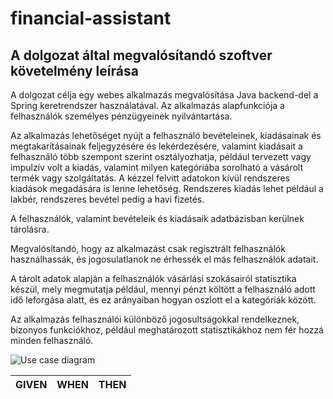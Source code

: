 # financial-assistant

## A dolgozat által megvalósítandó szoftver követelmény leírása

A dolgozat célja egy webes alkalmazás megvalósítása Java backend-del a Spring keretrendszer használatával. Az alkalmazás alapfunkciója a felhasználók személyes pénzügyeinek nyilvántartása.

Az alkalmazás lehetőséget nyújt a felhasználó bevételeinek, kiadásainak és megtakarításainak feljegyzésére és lekérdezésére, valamint kiadásait a felhasználó több szempont szerint osztályozhatja, például tervezett vagy impulzív volt a kiadás, valamint milyen kategóriába sorolható a vásárolt termék vagy szolgáltatás. A kézzel felvitt adatokon kívül rendszeres kiadások megadására is lenne lehetőség. Rendszeres kiadás lehet például a lakbér, rendszeres bevétel pedig a havi fizetés.

A felhasználók, valamint bevételeik és kiadásaik adatbázisban kerülnek tárolásra.

Megvalósítandó, hogy az alkalmazást csak regisztrált felhasználók használhassák, és jogosulatlanok ne érhessék el más felhasználók adatait.

A tárolt adatok alapján a felhasználók vásárlási szokásairól statisztika készül, mely megmutatja például, mennyi pénzt költött a felhasználó adott idő leforgása alatt, és ez arányaiban hogyan oszlott el a kategóriák között.

Az alkalmazás felhasználói különböző jogosultságokkal rendelkeznek, bizonyos funkciókhoz, például meghatározott statisztikákhoz nem fér hozzá minden felhasználó.

![Use case diagram](https://github.com/szilagyizsofia/financial-assistant/blob/master/Untitled%20Diagram.jpg)

GIVEN | WHEN | THEN
--- | --- | ---
